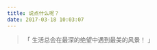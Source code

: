 ```yaml
---
title: 说点什么呢？
date: 2017-03-18 10:03:07
---
```


<blockquote class="blockquote-center">「 生活总会在最深的绝望中遇到最美的风景！ 」</blockquot>

<div class="ds-recent-visitors" data-num-items="28" data-avatar-size="42" id="ds-recent-visitors"></div>

